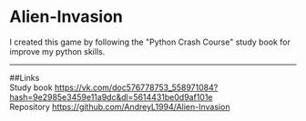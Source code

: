 # Alien-Invasion  
I created this game by following the "Python Crash Course" study book for improve my python skills. 
____
##Links  
Study book https://vk.com/doc576778753_558971084?hash=9e2985e3459e11a9dc&dl=5614431be0d9af101e  
Repository https://github.com/AndreyL1994/Alien-Invasion  
